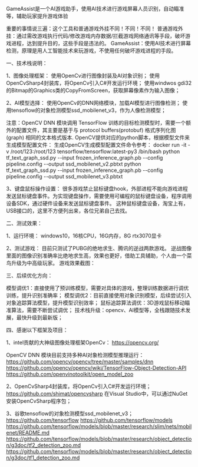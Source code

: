 GameAssist是一个AI游戏助手，使用AI技术进行游戏屏幕人员识别，自动瞄准等，辅助玩家提升游戏体验

重要的事情说三遍：这个工具和普通游戏外挂不同！不同！不同！
普通游戏外挂：通过需改游戏执行代码/修改游戏内存数据/拦截游戏网络通讯等手段，破坏游戏进程，达到提升目的，这些手段是违法的。
GameAssist：使用AI技术进行屏幕检测，原理是用人工智能技术来玩游戏，不使用任何破坏游戏进程的手段。


一、技术栈说明：

1、图像处理框架：
使用OpenCv进行图像封装及AI对象识别；
使用OpenCvSharp4封装库，将OpenCv引入C#开发运行环境；
使用windwos gdi32的Bitmap的Graphics类的CopyFromScreen，获取屏幕像素作为输入图像；

2、AI模型选择：
使用OpenCv的DNN网络模块，加载AI模型进行图像检测；
使用tensoflow的对象检测模型ssd_mobilenet_v3，作为人像检测模型；

注意：OpenCV DNN 模块调用 TensorFlow 训练的目标检测模型时，需要一个额外的配置文件，其主要是基于与 protocol buffers(protobuf) 格式序列化图(graph) 相同的文本格式版本.
OpenCV提供对应的python脚本，根据模型文件来生成模型配置文件：
生成OpenCV生成模型配置文件命令参考：
docker run -it -v /root/123:/root/123 tensorflow/tensorflow:latest-py3 /bin/bash
python tf_text_graph_ssd.py --input frozen_inference_graph.pb --config pipeline.config --output ssd_mobilenet_v2.pbtxt
python tf_text_graph_ssd.py --input frozen_inference_graph.pb --config pipeline.config --output ssd_mobilenet_v3.pbtxt

3、键盘鼠标操作设置：
很多游戏禁止鼠标键盘hook，外部进程不能向游戏进程发送鼠标键盘事件。为实现键盘操作，需要使用可编程的鼠标键盘设备，程序调用设备SDK，通过硬件设备来发送鼠标键盘事件。
这种鼠标键盘设备，淘宝上有，USB接口的，这里不方便列出来，各位兄弟自己去找。



二、测试效果：

1、运行环境：
windows10，16核CPU，16G内存，8G rtx3070显卡

2、测试游戏：
目前只测试了PUBG的绝地求生、腾讯的逆战两款游戏。
逆战图像里面的图像识别准确率比绝地求生高，效果也更好，借助工具辅助，个人由一个菜鸟升级为中高级玩家。
游戏效果截图：




三、后续优化方向：

模型调优1：直接使用了预训练模型，需要对具体的游戏，整理训练数据进行调优训练，提升识别准确率；
模型调优2：目前直接使用对象识别模型，后续尝试引入对象追踪算法模型，提升模型识别效率；
鼠标追踪算法调优：3D游戏鼠标移动瞄准算法，需要不断尝试调优；
技术栈升级：opencv、AI模型等，全栈跟随技术发展，最快升级到最新版；



四、感谢以下框架及项目：

1、intel贡献的大神级图像处理框架OpenCv：
https://opencv.org/

OpenCV DNN 模块目前支持多种AI对象检测模型推理运行：
https://github.com/opencv/opencv/tree/master/samples/dnn
https://github.com/opencv/opencv/wiki/TensorFlow-Object-Detection-API
https://github.com/openvinotoolkit/open_model_zoo

2、OpenCvSharp4封装库，将OpenCv引入C#开发运行环境；
https://github.com/shimat/opencvsharp
在Visual Studio中，可以通过NuGet安装OpenCvSharp程序包；

3、谷歌tensoflow的对象检测模型ssd_mobilenet_v3；
https://github.com/tensorflow
https://github.com/tensorflow/models
https://github.com/tensorflow/models/blob/master/research/slim/nets/mobilenet/README.md
https://github.com/tensorflow/models/blob/master/research/object_detection/g3doc/tf2_detection_zoo.md
https://github.com/tensorflow/models/blob/master/research/object_detection/g3doc/tf1_detection_zoo.md





